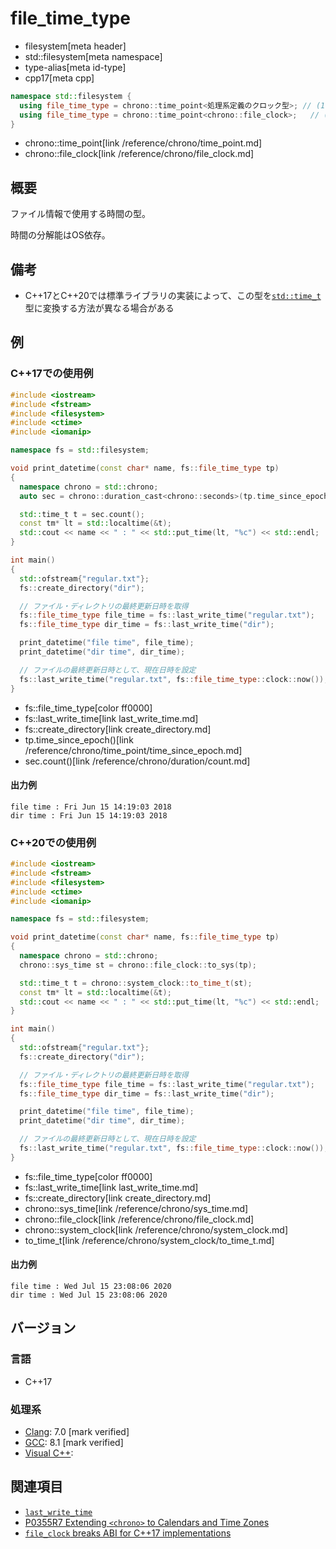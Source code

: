 # file_time_type
* filesystem[meta header]
* std::filesystem[meta namespace]
* type-alias[meta id-type]
* cpp17[meta cpp]

```cpp
namespace std::filesystem {
  using file_time_type = chrono::time_point<処理系定義のクロック型>; // (1) C++17
  using file_time_type = chrono::time_point<chrono::file_clock>;   // (1) C++20
}
```
* chrono::time_point[link /reference/chrono/time_point.md]
* chrono::file_clock[link /reference/chrono/file_clock.md]

## 概要
ファイル情報で使用する時間の型。

時間の分解能はOS依存。


## 備考
- C++17とC++20では標準ライブラリの実装によって、この型を[`std::time_t`](/reference/ctime/time_t.md)型に変換する方法が異なる場合がある


## 例
### C++17での使用例
```cpp example
#include <iostream>
#include <fstream>
#include <filesystem>
#include <ctime>
#include <iomanip>

namespace fs = std::filesystem;

void print_datetime(const char* name, fs::file_time_type tp)
{
  namespace chrono = std::chrono;
  auto sec = chrono::duration_cast<chrono::seconds>(tp.time_since_epoch());

  std::time_t t = sec.count();
  const tm* lt = std::localtime(&t);
  std::cout << name << " : " << std::put_time(lt, "%c") << std::endl;
}

int main()
{
  std::ofstream{"regular.txt"};
  fs::create_directory("dir");

  // ファイル・ディレクトリの最終更新日時を取得
  fs::file_time_type file_time = fs::last_write_time("regular.txt");
  fs::file_time_type dir_time = fs::last_write_time("dir");

  print_datetime("file time", file_time);
  print_datetime("dir time", dir_time);

  // ファイルの最終更新日時として、現在日時を設定
  fs::last_write_time("regular.txt", fs::file_time_type::clock::now());
}
```
* fs::file_time_type[color ff0000]
* fs::last_write_time[link last_write_time.md]
* fs::create_directory[link create_directory.md]
* tp.time_since_epoch()[link /reference/chrono/time_point/time_since_epoch.md]
* sec.count()[link /reference/chrono/duration/count.md]

#### 出力例
```
file time : Fri Jun 15 14:19:03 2018
dir time : Fri Jun 15 14:19:03 2018
```

### C++20での使用例
```cpp example
#include <iostream>
#include <fstream>
#include <filesystem>
#include <ctime>
#include <iomanip>

namespace fs = std::filesystem;

void print_datetime(const char* name, fs::file_time_type tp)
{
  namespace chrono = std::chrono;
  chrono::sys_time st = chrono::file_clock::to_sys(tp);

  std::time_t t = chrono::system_clock::to_time_t(st);
  const tm* lt = std::localtime(&t);
  std::cout << name << " : " << std::put_time(lt, "%c") << std::endl;
}

int main()
{
  std::ofstream{"regular.txt"};
  fs::create_directory("dir");

  // ファイル・ディレクトリの最終更新日時を取得
  fs::file_time_type file_time = fs::last_write_time("regular.txt");
  fs::file_time_type dir_time = fs::last_write_time("dir");

  print_datetime("file time", file_time);
  print_datetime("dir time", dir_time);

  // ファイルの最終更新日時として、現在日時を設定
  fs::last_write_time("regular.txt", fs::file_time_type::clock::now());
}
```
* fs::file_time_type[color ff0000]
* fs::last_write_time[link last_write_time.md]
* fs::create_directory[link create_directory.md]
* chrono::sys_time[link /reference/chrono/sys_time.md]
* chrono::file_clock[link /reference/chrono/file_clock.md]
* chrono::system_clock[link /reference/chrono/system_clock.md]
* to_time_t[link /reference/chrono/system_clock/to_time_t.md]

#### 出力例
```
file time : Wed Jul 15 23:08:06 2020
dir time : Wed Jul 15 23:08:06 2020
```


## バージョン
### 言語
- C++17

### 処理系
- [Clang](/implementation.md#clang): 7.0 [mark verified]
- [GCC](/implementation.md#gcc): 8.1 [mark verified]
- [Visual C++](/implementation.md#visual_cpp):


## 関連項目
- [`last_write_time`](last_write_time.md)
- [P0355R7 Extending `<chrono>` to Calendars and Time Zones](http://www.open-std.org/jtc1/sc22/wg21/docs/papers/2018/p0355r7.html)
- [`file_clock` breaks ABI for C++17 implementations](https://wg21.cmeerw.net/lwg/issue3145)
